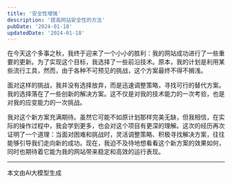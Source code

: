```yaml
---
title: '安全性增强'
description: '提高网站安全性的方法'
pubDate: '2024-01-18'
updatedDate: '2024-01-18'
---
```


在今天这个多事之秋，我终于迎来了一个小小的胜利：我的网站成功进行了一些重要的更新。为了实现这个目标，我选择了一些前沿技术。原本，我的计划是利用某些流行工具，然而，由于各种不可预见的挑战，这个方案最终不得不搁浅。

面对这样的挑战，我并没有选择放弃，而是迅速调整策略，寻找可行的替代方案。我的选择落在了一些创新的解决方案。这不仅是对我的技术能力的一次考验，也是对我的应变能力的一次挑战。

我对这个新方案充满期待。虽然它可能不如原计划那样完美无缺，但我相信，在实际的操作过程中，我会学到更多，也会对这个项目有更深的理解。这次的经历再次证明了一个道理：当面对困难和挑战时，灵活调整策略、积极寻找解决方案，往往能够引导我们走向新的成功。现在，我迫不及待地想看看这个新方案的效果如何，同时也期待着它能为我的网站带来稳定和高效的运行表现。


---
 
本文由AI大模型生成
